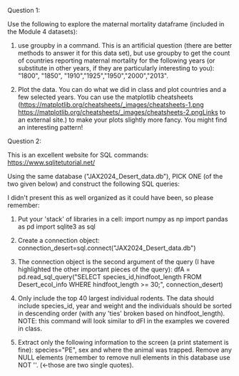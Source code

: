 Question 1: 

Use the following to explore the maternal mortality dataframe (included in the Module 4 datasets): 

1. use groupby in a command. This is an artificial question (there are better methods to answer it for this data set), but use groupby to get the count of countries reporting maternal mortality for the following years (or substitute in other years, if they are particularly interesting to you): "1800", "1850", "1910","1925","1950","2000","2013". 

2. Plot the data. You can do what we did in class and plot countries and a few selected years. You can use the matplotlib cheatsheets (https://matplotlib.org/cheatsheets/_images/cheatsheets-1.png
https://matplotlib.org/cheatsheets/_images/cheatsheets-2.pngLinks to an external site.) to make your plots slightly more fancy. You might find an interesting pattern!

 

Question 2: 

This is an excellent website for SQL commands: https://www.sqlitetutorial.net/

Using the same database ("JAX2024_Desert_data.db"), PICK ONE (of the two given below) and construct the following SQL queries: 

I didn't present this as well organized as it could have been, so please remember:
1. Put your 'stack' of libraries in a cell: 
import numpy as np
import pandas as pd
import sqlite3 as sql
2. Create a connection object: 
connection_desert=sql.connect("JAX2024_Desert_data.db")
3. The connection object is the second argument of the query (I have highlighted the other important pieces of the query):
dfA = pd.read_sql_query("SELECT species_id,hindfoot_length FROM Desert_ecol_info WHERE hindfoot_length >= 30;", connection_desert)
1. Only include the top 40 largest individual rodents. The data should include species_id, year and weight and the individuals should be sorted in descending order (with any 'ties' broken based on hindfoot_length). NOTE: this command will look similar to dFI in the examples we covered in class. 

2. Extract only the following information to the screen (a print statement is fine): species="PE", sex and where the animal was trapped. Remove any NULL elements (remember to remove null elements in this database use NOT ''. (<-those are two single quotes). 

 
